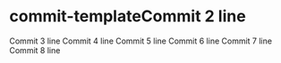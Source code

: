 # commit-templateCommit 2 line
Commit 3 line
Commit 4 line
Commit 5 line
Commit 6 line
Commit 7 line
Commit 8 line
